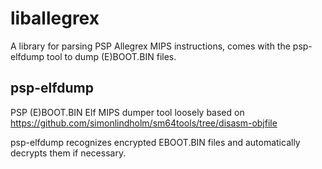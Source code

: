 # liballegrex

A library for parsing PSP Allegrex MIPS instructions, comes with the psp-elfdump tool to dump (E)BOOT.BIN files.

## psp-elfdump
PSP (E)BOOT.BIN Elf MIPS dumper tool loosely based on https://github.com/simonlindholm/sm64tools/tree/disasm-objfile

psp-elfdump recognizes encrypted EBOOT.BIN files and automatically decrypts them if necessary.
